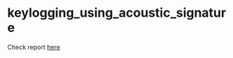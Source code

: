 # keylogging_using_acoustic_signature

Check report [here](static/reports/KeyloggingUsingAcousticSignature.pdf)